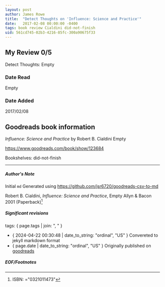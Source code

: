 ```yaml
---
layout: post
author: James Rowe
title:  "Detect Thoughts on 'Influence: Science and Practice'"
date:   2017-02-08 00:00:00 -0400
tags: book review Cialdini did-not-finish
uid: 561cd745-02b3-4216-85fc-300a90675f33
---
```


<!-- highly dependent on how you personally use jekyll templates, and how you want this to show up -->

## My Review 0/5

Detect Thoughts: Empty

### Date Read
Empty

### Date Added
2017/02/08

## Goodreads book information

*Influence: Science and Practice* by Robert B. Cialdini
Empty

https://www.goodreads.com/book/show/123684

Bookshelves: did-not-finish

---

##### Author's Note

Initial `md` Generated using https://github.com/jsr6720/goodreads-csv-to-md

Robert B. Cialdini, *Influence: Science and Practice*, Empty Allyn & Bacon 2001 (Paperback)[^1]

##### Significant revisions

tags: { page.tags | join: ", " } <!-- todo move this somewhere -->

- { 2024-04-22 00:30:48 | date_to_string: "ordinal", "US" } Convereted to jekyll markdown format 
- { page.date | date_to_string: "ordinal", "US" } Originally published on [goodreads](https://www.goodreads.com)

##### EOF/Footnotes

[^1]: ISBN: ="0321011473"